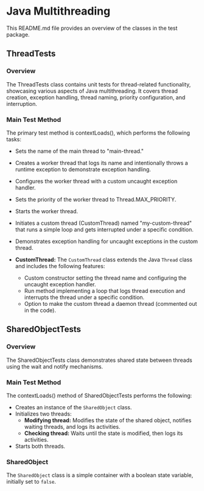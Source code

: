 # Java Multithreading
This README.md file provides an overview of the classes in the test package.

## ThreadTests

### Overview
The ThreadTests class contains unit tests for thread-related functionality, showcasing various aspects of Java multithreading. It covers thread creation, exception handling, thread naming, priority configuration, and interruption.

### Main Test Method
The primary test method is contextLoads(), which performs the following tasks:

- Sets the name of the main thread to "main-thread."
- Creates a worker thread that logs its name and intentionally throws a runtime exception to demonstrate exception handling.
- Configures the worker thread with a custom uncaught exception handler.
- Sets the priority of the worker thread to Thread.MAX_PRIORITY.
- Starts the worker thread.
- Initiates a custom thread (CustomThread) named "my-custom-thread" that runs a simple loop and gets interrupted under a specific condition.
- Demonstrates exception handling for uncaught exceptions in the custom thread.

- **CustomThread:**
  The `CustomThread` class extends the Java `Thread` class and includes the following features:
    - Custom constructor setting the thread name and configuring the uncaught exception handler.
    - Run method implementing a loop that logs thread execution and interrupts the thread under a specific condition.
    - Option to make the custom thread a daemon thread (commented out in the code).



## SharedObjectTests
### Overview
The SharedObjectTests class demonstrates shared state between threads using the wait and notify mechanisms.

### Main Test Method
The contextLoads() method of SharedObjectTests performs the following:

- Creates an instance of the `SharedObject` class.
- Initializes two threads:
    - **Modifying thread:** Modifies the state of the shared object, notifies waiting threads, and logs its activities.
    - **Checking thread:** Waits until the state is modified, then logs its activities.
- Starts both threads.

### SharedObject
The `SharedObject` class is a simple container with a boolean state variable, initially set to `false`.
